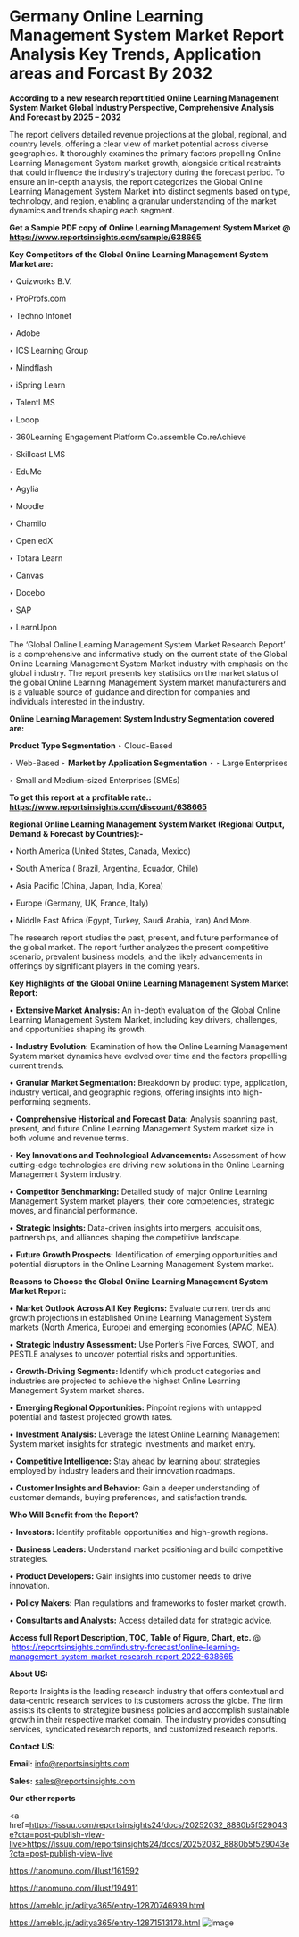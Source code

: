 # Germany Online Learning Management System Market Report Analysis Key Trends, Application areas and Forcast By 2032

<strong>According to a new research report titled Online Learning Management System Market Global Industry Perspective, Comprehensive Analysis And Forecast by 2025 – 2032</strong>

The report delivers detailed revenue projections at the global, regional, and country levels, offering a clear view of market potential across diverse geographies. It thoroughly examines the primary factors propelling Online Learning Management System market growth, alongside critical restraints that could influence the industry's trajectory during the forecast period. To ensure an in-depth analysis, the report categorizes the Global Online Learning Management System Market into distinct segments based on type, technology, and region, enabling a granular understanding of the market dynamics and trends shaping each segment.

<strong>Get a Sample PDF copy of Online Learning Management System Market </strong><strong>@<a href=https://www.reportsinsights.com/sample/638665 style=color:#0000ff;> https://www.reportsinsights.com/sample/638665</a></strong></font>

<strong>Key Competitors of the Global Online Learning Management System Market are:</strong>

‣ Quizworks B.V.

‣ ProProfs.com

‣ Techno Infonet

‣ Adobe

‣ ICS Learning Group

‣ Mindflash

‣ iSpring Learn

‣ TalentLMS

‣ Looop

‣ 360Learning Engagement Platform
 Co.assemble
 Co.reAchieve

‣ Skillcast LMS

‣ EduMe

‣ Agylia

‣ Moodle

‣ Chamilo

‣ Open edX

‣ Totara Learn

‣ Canvas

‣ Docebo

‣ SAP

‣ LearnUpon

The ‘Global Online Learning Management System Market Research Report’ is a comprehensive and informative study on the current state of the Global Online Learning Management System Market industry with emphasis on the global industry. The report presents key statistics on the market status of the global Online Learning Management System market manufacturers and is a valuable source of guidance and direction for companies and individuals interested in the industry.

<strong>Online Learning Management System Industry Segmentation covered are:</strong>

<strong>Product Type Segmentation</strong>
‣
Cloud-Based

‣ Web-Based
‣ 
<strong>Market by Application Segmentation</strong>
‣
‣  Large Enterprises

‣ Small and Medium-sized Enterprises (SMEs)

<strong>To get this report at a profitable rate.: <a href=https://www.reportsinsights.com/discount/638665 style=color:#0000ff;>https://www.reportsinsights.com/discount/638665</a></strong></font>

<strong>Regional Online Learning Management System Market (Regional Output, Demand &amp; Forecast by Countries):-</strong>

• North America (United States, Canada, Mexico)

• South America ( Brazil, Argentina, Ecuador, Chile)

• Asia Pacific (China, Japan, India, Korea)

• Europe (Germany, UK, France, Italy)

• Middle East Africa (Egypt, Turkey, Saudi Arabia, Iran) And More.

The research report studies the past, present, and future performance of the global market. The report further analyzes the present competitive scenario, prevalent business models, and the likely advancements in offerings by significant players in the coming years.

<strong>Key Highlights of the Global Online Learning Management System Market Report:</strong>

• <strong>Extensive Market Analysis:</strong> An in-depth evaluation of the Global Online Learning Management System Market, including key drivers, challenges, and opportunities shaping its growth.

• <strong>Industry Evolution:</strong> Examination of how the Online Learning Management System market dynamics have evolved over time and the factors propelling current trends.

• <strong>Granular Market Segmentation:</strong> Breakdown by product type, application, industry vertical, and geographic regions, offering insights into high-performing segments.

• <strong>Comprehensive Historical and Forecast Data:</strong> Analysis spanning past, present, and future Online Learning Management System market size in both volume and revenue terms.

• <strong>Key Innovations and Technological Advancements:</strong> Assessment of how cutting-edge technologies are driving new solutions in the Online Learning Management System industry.

• <strong>Competitor Benchmarking:</strong> Detailed study of major Online Learning Management System market players, their core competencies, strategic moves, and financial performance.

• <strong>Strategic Insights:</strong> Data-driven insights into mergers, acquisitions, partnerships, and alliances shaping the competitive landscape.

• <strong>Future Growth Prospects:</strong> Identification of emerging opportunities and potential disruptors in the Online Learning Management System market.

<strong>Reasons to Choose the Global Online Learning Management System Market Report:</strong>

• <strong>Market Outlook Across All Key Regions:</strong> Evaluate current trends and growth projections in established Online Learning Management System markets (North America, Europe) and emerging economies (APAC, MEA).

• <strong>Strategic Industry Assessment:</strong> Use Porter’s Five Forces, SWOT, and PESTLE analyses to uncover potential risks and opportunities.

• <strong>Growth-Driving Segments:</strong> Identify which product categories and industries are projected to achieve the highest Online Learning Management System market shares.

• <strong>Emerging Regional Opportunities:</strong> Pinpoint regions with untapped potential and fastest projected growth rates.

• <strong>Investment Analysis:</strong> Leverage the latest Online Learning Management System market insights for strategic investments and market entry.

• <strong>Competitive Intelligence:</strong> Stay ahead by learning about strategies employed by industry leaders and their innovation roadmaps.

• <strong>Customer Insights and Behavior:</strong> Gain a deeper understanding of customer demands, buying preferences, and satisfaction trends.

<strong>Who Will Benefit from the Report?</strong>

• <strong>Investors:</strong> Identify profitable opportunities and high-growth regions.

• <strong>Business Leaders:</strong> Understand market positioning and build competitive strategies.

• <strong>Product Developers:</strong> Gain insights into customer needs to drive innovation.

• <strong>Policy Makers:</strong> Plan regulations and frameworks to foster market growth.

• <strong>Consultants and Analysts:</strong> Access detailed data for strategic advice.
</ul>
<strong>Access full Report Description, TOC, Table of Figure, Chart, etc. </strong>@  <a href=https://reportsinsights.com/industry-forecast/online-learning-management-system-market-research-report-2022-638665 style=color:#0000ff;>https://reportsinsights.com/industry-forecast/online-learning-management-system-market-research-report-2022-638665</a></font>

<strong><strong>About US</strong>:</strong>

Reports Insights is the leading research industry that offers contextual and data-centric research services to its customers across the globe. The firm assists its clients to strategize business policies and accomplish sustainable growth in their respective market domain. The industry provides consulting services, syndicated research reports, and customized research reports.

<strong>Contact US:</strong>

<p class=""""><b>Email:</b> <a href=mailto:info@reportsinsights.com>info@reportsinsights.com</a></p>
<p class=""""><b>Sales:</b> <a href=mailto:sales@reportsinsights.com>sales@reportsinsights.com</a></p>

<strong>Our other reports</strong>

<a href=https://issuu.com/reportsinsights24/docs/20252032_8880b5f529043e?cta=post-publish-view-live>https://issuu.com/reportsinsights24/docs/20252032_8880b5f529043e?cta=post-publish-view-live</a>

<a href=https://tanomuno.com/illust/161592>https://tanomuno.com/illust/161592</a>

<a href=https://tanomuno.com/illust/194911>https://tanomuno.com/illust/194911</a>

<a href=https://ameblo.jp/aditya365/entry-12870746939.html>https://ameblo.jp/aditya365/entry-12870746939.html</a>

<a href=https://ameblo.jp/aditya365/entry-12871513178.html>https://ameblo.jp/aditya365/entry-12871513178.html</a>
![image](https://github.com/user-attachments/assets/b3afd374-b42e-49ce-bc57-857c049af804)
